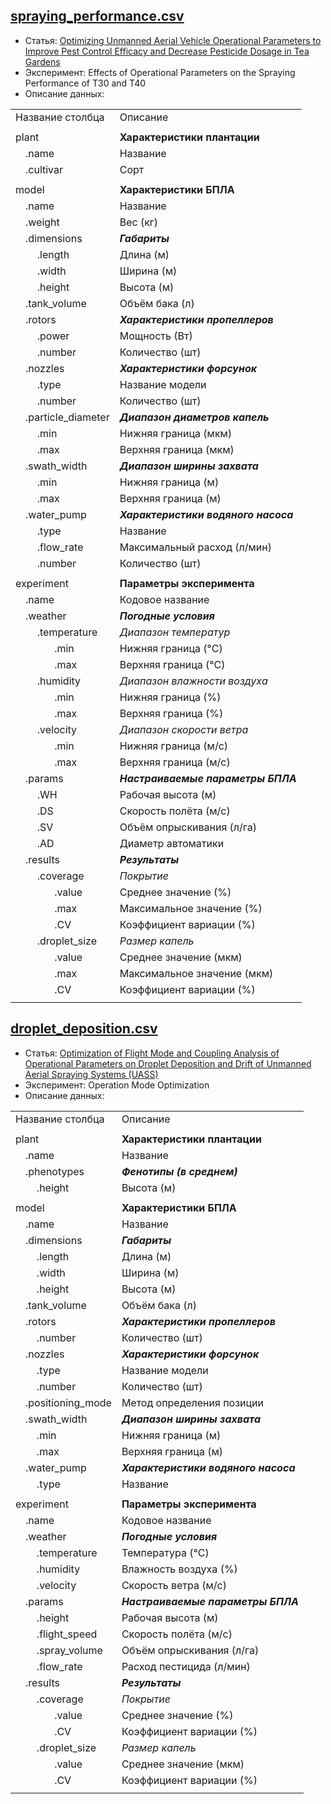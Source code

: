 ## [spraying_performance.csv](./spraying_performance.csv)

- Статья: [Optimizing Unmanned Aerial Vehicle Operational Parameters to Improve Pest Control Efficacy and Decrease Pesticide Dosage in Tea Gardens](https://www.researchgate.net/publication/388866798_Optimizing_Unmanned_Aerial_Vehicle_Operational_Parameters_to_Improve_Pest_Control_Efficacy_and_Decrease_Pesticide_Dosage_in_Tea_Gardens)
- Эксперимент: Effects of Operational Parameters on the Spraying Performance of T30 and T40
- Описание данных:
<table>
    <tr>
        <td colspan="4">Название столбца</td>
        <td>Описание</td>
    </tr>
    <tr>
        <td colspan="5"></td>
    </tr>
    <tr>
        <td colspan="4">plant</td>
        <td><b>Характеристики плантации</b></td>
    </tr>
    <tr>
        <td></td>
        <td colspan="3">.name</td>
        <td>Название</td>
    </tr>
    <tr>
        <td></td>
        <td colspan="3">.cultivar</td>
        <td>Сорт</td>
    </tr>
    <tr>
        <td colspan="5"></td>
    </tr>
    <tr>
        <td colspan="4">model</td>
        <td><b>Характеристики БПЛА</b></td>
    </tr>
    <tr>
        <td></td>
        <td colspan="3">.name</td>
        <td>Название</td>
    </tr>
    <tr>
        <td></td>
        <td colspan="3">.weight</td>
        <td>Вес (кг)</td>
    </tr>
    <tr>
        <td></td>
        <td colspan="3">.dimensions</td>
        <td><b><i>Габариты</i></b></td>
    </tr>
    <tr>
        <td></td><td></td>
        <td colspan="2">.length</td>
        <td>Длина (м)</td>
    </tr>
    <tr>
        <td></td><td></td>
        <td colspan="2">.width</td>
        <td>Ширина (м)</td>
    </tr>
    <tr>
        <td></td><td></td>
        <td colspan="2">.height</td>
        <td>Высота (м)</td>
    </tr>
    <tr>
        <td></td>
        <td colspan="3">.tank_volume</td>
        <td>Объём бака (л)</td>
    </tr>
    <tr>
        <td></td>
        <td colspan="3">.rotors</td>
        <td><b><i>Характеристики пропеллеров</i></b></td>
    </tr>
    <tr>
        <td></td><td></td>
        <td colspan="2">.power</td>
        <td>Мощность (Вт)</td>
    </tr>
    <tr>
        <td></td><td></td>
        <td colspan="2">.number</td>
        <td>Количество (шт)</td>
    </tr>
    <tr>
        <td></td>
        <td colspan="3">.nozzles</td>
        <td><b><i>Характеристики форсунок</i></b></td>
    </tr>
    <tr>
        <td></td><td></td>
        <td colspan="2">.type</td>
        <td>Название модели</td>
    </tr>
    <tr>
        <td></td><td></td>
        <td colspan="2">.number</td>
        <td>Количество (шт)</td>
    </tr>
    <tr>
        <td></td>
        <td colspan="3">.particle_diameter</td>
        <td><b><i>Диапазон диаметров капель</i></b></td>
    </tr>
    <tr>
        <td></td><td></td>
        <td colspan="2">.min</td>
        <td>Нижняя граница (мкм)</td>
    </tr>
    <tr>
        <td></td><td></td>
        <td colspan="2">.max</td>
        <td>Верхняя граница (мкм)</td>
    </tr>
    <tr>
        <td></td>
        <td colspan="3">.swath_width</td>
        <td><b><i>Диапазон ширины захвата</i></b></td>
    </tr>
    <tr>
        <td></td><td></td>
        <td colspan="2">.min</td>
        <td>Нижняя граница (м)</td>
    </tr>
    <tr>
        <td></td><td></td>
        <td colspan="2">.max</td>
        <td>Верхняя граница (м)</td>
    </tr>
    <tr>
        <td></td>
        <td colspan="3">.water_pump</td>
        <td><b><i>Характеристики водяного насоса</i></b></td>
    </tr>
    <tr>
        <td></td><td></td>
        <td colspan="2">.type</td>
        <td>Название</td>
    </tr>
    <tr>
        <td></td><td></td>
        <td colspan="2">.flow_rate</td>
        <td>Максимальный расход (л/мин)</td>
    </tr>
    <tr>
        <td></td><td></td>
        <td colspan="2">.number</td>
        <td>Количество (шт)</td>
    </tr>
    <tr>
        <td colspan="5"></td>
    </tr>
    <tr>
        <td colspan="4">experiment</td>
        <td><b>Параметры эксперимента</b></td>
    </tr>
    <tr>
        <td></td>
        <td colspan="3">.name</td>
        <td>Кодовое название</td>
    </tr>
    <tr>
        <td></td>
        <td colspan="3">.weather</td>
        <td><b><i>Погодные условия</i></b></td>
    </tr>
    <tr>
        <td></td><td></td>
        <td colspan="2">.temperature</td>
        <td><i>Диапазон температур</i></td>
    </tr>
    <tr>
        <td></td><td></td><td></td>
        <td>.min</td>
        <td>Нижняя граница (°C)</td>
    </tr>
    <tr>
        <td></td><td></td><td></td>
        <td>.max</td>
        <td>Верхняя граница (°C)</td>
    </tr>
    <tr>
        <td></td><td></td>
        <td colspan="2">.humidity</td>
        <td><i>Диапазон влажности воздуха</i></td>
    </tr>
    <tr>
        <td></td><td></td><td></td>
        <td>.min</td>
        <td>Нижняя граница (%)</td>
    </tr>
    <tr>
        <td></td><td></td><td></td>
        <td>.max</td>
        <td>Верхняя граница (%)</td>
    </tr>
    <tr>
        <td></td><td></td>
        <td colspan="2">.velocity</td>
        <td><i>Диапазон скорости ветра</i></td>
    </tr>
    <tr>
        <td></td><td></td><td></td>
        <td>.min</td>
        <td>Нижняя граница (м/с)</td>
    </tr>
    <tr>
        <td></td><td></td><td></td>
        <td>.max</td>
        <td>Верхняя граница (м/с)</td>
    </tr>
    <tr>
        <td></td>
        <td colspan="3">.params</td>
        <td><b><i>Настраиваемые параметры БПЛА</i></b></td>
    </tr>
    <tr>
        <td></td><td></td>
        <td colspan="2">.WH</td>
        <td>Рабочая высота (м)</td>
    </tr>
    <tr>
        <td></td><td></td>
        <td colspan="2">.DS</td>
        <td>Скорость полёта (м/с)</td>
    </tr>
    <tr>
        <td></td><td></td>
        <td colspan="2">.SV</td>
        <td>Объём опрыскивания (л/га)</td>
    </tr>
    <tr>
        <td></td><td></td>
        <td colspan="2">.AD</td>
        <td>Диаметр автоматики</td>
    </tr>
    <tr>
        <td></td>
        <td colspan="3">.results</td>
        <td><b><i>Результаты</i></b></td>
    </tr>
    <tr>
        <td></td><td></td>
        <td colspan="2">.coverage</td>
        <td><i>Покрытие</i></td>
    </tr>
    <tr>
        <td></td><td></td><td></td>
        <td>.value</td>
        <td>Среднее значение (%)</td>
    </tr>
    <tr>
        <td></td><td></td><td></td>
        <td>.max</td>
        <td>Максимальное значение (%)</td>
    </tr>
    <tr>
        <td></td><td></td><td></td>
        <td>.CV</td>
        <td>Коэффициент вариации (%)</td>
    </tr>
    <tr>
        <td></td><td></td>
        <td colspan="2">.droplet_size</td>
        <td><i>Размер капель</i></td>
    </tr>
    <tr>
        <td></td><td></td><td></td>
        <td>.value</td>
        <td>Среднее значение (мкм)</td>
    </tr>
    <tr>
        <td></td><td></td><td></td>
        <td>.max</td>
        <td>Максимальное значение (мкм)</td>
    </tr>
    <tr>
        <td></td><td></td><td></td>
        <td>.CV</td>
        <td>Коэффициент вариации (%)</td>
    </tr>
    <tr>
        <td colspan="5"></td>
    </tr>
</table>

## [droplet_deposition.csv](./droplet_deposition.csv)

- Статья: [Optimization of Flight Mode and Coupling Analysis of Operational Parameters on Droplet Deposition and Drift of Unmanned Aerial Spraying Systems (UASS)](https://www.researchgate.net/publication/388536787_Optimization_of_Flight_Mode_and_Coupling_Analysis_of_Operational_Parameters_on_Droplet_Deposition_and_Drift_of_Unmanned_Aerial_Spraying_Systems_UASS)
- Эксперимент: Operation Mode Optimization
- Описание данных:
<table>
    <tr>
        <td colspan="4">Название столбца</td>
        <td>Описание</td>
    </tr>
    <tr>
        <td colspan="5"></td>
    </tr>
    <tr>
        <td colspan="4">plant</td>
        <td><b>Характеристики плантации</b></td>
    </tr>
    <tr>
        <td></td>
        <td colspan="3">.name</td>
        <td>Название</td>
    </tr>
    <tr>
        <td></td>
        <td colspan="3">.phenotypes</td>
        <td><b><i>Фенотипы (в среднем)</i></b></td>
    </tr>
    <tr>
        <td></td><td></td>
        <td colspan="2">.height</td>
        <td>Высота (м)</td>
    </tr>
    <tr>
        <td colspan="5"></td>
    </tr>
    <tr>
        <td colspan="4">model</td>
        <td><b>Характеристики БПЛА</b></td>
    </tr>
    <tr>
        <td></td>
        <td colspan="3">.name</td>
        <td>Название</td>
    </tr>
    <tr>
        <td></td>
        <td colspan="3">.dimensions</td>
        <td><b><i>Габариты</i></b></td>
    </tr>
    <tr>
        <td></td><td></td>
        <td colspan="2">.length</td>
        <td>Длина (м)</td>
    </tr>
    <tr>
        <td></td><td></td>
        <td colspan="2">.width</td>
        <td>Ширина (м)</td>
    </tr>
    <tr>
        <td></td><td></td>
        <td colspan="2">.height</td>
        <td>Высота (м)</td>
    </tr>
    <tr>
        <td></td>
        <td colspan="3">.tank_volume</td>
        <td>Объём бака (л)</td>
    </tr>
    <tr>
        <td></td>
        <td colspan="3">.rotors</td>
        <td><b><i>Характеристики пропеллеров</i></b></td>
    </tr>
    <tr>
        <td></td><td></td>
        <td colspan="2">.number</td>
        <td>Количество (шт)</td>
    </tr>
    <tr>
        <td></td>
        <td colspan="3">.nozzles</td>
        <td><b><i>Характеристики форсунок</i></b></td>
    </tr>
    <tr>
        <td></td><td></td>
        <td colspan="2">.type</td>
        <td>Название модели</td>
    </tr>
    <tr>
        <td></td><td></td>
        <td colspan="2">.number</td>
        <td>Количество (шт)</td>
    </tr>
    <tr>
        <td></td>
        <td colspan="3">.positioning_mode</td>
        <td>Метод определения позиции</td>
    </tr>
    <tr>
        <td></td>
        <td colspan="3">.swath_width</td>
        <td><b><i>Диапазон ширины захвата</i></b></td>
    </tr>
    <tr>
        <td></td><td></td>
        <td colspan="2">.min</td>
        <td>Нижняя граница (м)</td>
    </tr>
    <tr>
        <td></td><td></td>
        <td colspan="2">.max</td>
        <td>Верхняя граница (м)</td>
    </tr>
    <tr>
        <td></td>
        <td colspan="3">.water_pump</td>
        <td><b><i>Характеристики водяного насоса</i></b></td>
    </tr>
    <tr>
        <td></td><td></td>
        <td colspan="2">.type</td>
        <td>Название</td>
    </tr>
    <tr>
        <td colspan="5"></td>
    </tr>
    <tr>
        <td colspan="4">experiment</td>
        <td><b>Параметры эксперимента</b></td>
    </tr>
    <tr>
        <td></td>
        <td colspan="3">.name</td>
        <td>Кодовое название</td>
    </tr>
    <tr>
        <td></td>
        <td colspan="3">.weather</td>
        <td><b><i>Погодные условия</i></b></td>
    </tr>
    <tr>
        <td></td><td></td>
        <td colspan="2">.temperature</td>
        <td>Температура (°C)</td>
    </tr>
    <tr>
        <td></td><td></td>
        <td colspan="2">.humidity</td>
        <td>Влажность воздуха (%)</td>
    </tr>
    <tr>
        <td></td><td></td>
        <td colspan="2">.velocity</td>
        <td>Скорость ветра (м/с)</td>
    </tr>
    <tr>
        <td></td>
        <td colspan="3">.params</td>
        <td><b><i>Настраиваемые параметры БПЛА</i></b></td>
    </tr>
    <tr>
        <td></td><td></td>
        <td colspan="2">.height</td>
        <td>Рабочая высота (м)</td>
    </tr>
    <tr>
        <td></td><td></td>
        <td colspan="2">.flight_speed</td>
        <td>Скорость полёта (м/с)</td>
    </tr>
    <tr>
        <td></td><td></td>
        <td colspan="2">.spray_volume</td>
        <td>Объём опрыскивания (л/га)</td>
    </tr>
    <tr>
        <td></td><td></td>
        <td colspan="2">.flow_rate</td>
        <td>Расход пестицида (л/мин)</td>
    </tr>
    <tr>
        <td></td>
        <td colspan="3">.results</td>
        <td><b><i>Результаты</i></b></td>
    </tr>
    <tr>
        <td></td><td></td>
        <td colspan="2">.coverage</td>
        <td><i>Покрытие</i></td>
    </tr>
    <tr>
        <td></td><td></td><td></td>
        <td>.value</td>
        <td>Среднее значение (%)</td>
    </tr>
    <tr>
        <td></td><td></td><td></td>
        <td>.CV</td>
        <td>Коэффициент вариации (%)</td>
    </tr>
    <tr>
        <td></td><td></td>
        <td colspan="2">.droplet_size</td>
        <td><i>Размер капель</i></td>
    </tr>
    <tr>
        <td></td><td></td><td></td>
        <td>.value</td>
        <td>Среднее значение (мкм)</td>
    </tr>
    <tr>
        <td></td><td></td><td></td>
        <td>.CV</td>
        <td>Коэффициент вариации (%)</td>
    </tr>
    <tr>
        <td colspan="5"></td>
    </tr>
</table>
